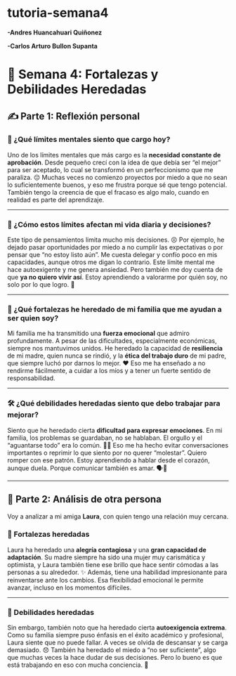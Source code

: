 # tutoria-semana4

**-Andres Huancahuari Quiñonez**

**-Carlos Arturo Bullon Supanta**
# 🌱 Semana 4: Fortalezas y Debilidades Heredadas

## ✍️ Parte 1: Reflexión personal

### 🧠 ¿Qué límites mentales siento que cargo hoy?

Uno de los límites mentales que más cargo es la **necesidad constante de aprobación**. Desde pequeño crecí con la idea de que debía ser “el mejor” para ser aceptado, lo cual se transformó en un perfeccionismo que me paraliza. 😔 Muchas veces no comienzo proyectos por miedo a que no sean lo suficientemente buenos, y eso me frustra porque sé que tengo potencial. También tengo la creencia de que el fracaso es algo malo, cuando en realidad es parte del aprendizaje.

---

### 🚧 ¿Cómo estos límites afectan mi vida diaria y decisiones?

Este tipo de pensamientos limita mucho mis decisiones. 😣 Por ejemplo, he dejado pasar oportunidades por miedo a no cumplir las expectativas o por pensar que “no estoy listo aún”. Me cuesta delegar y confío poco en mis capacidades, aunque otros me digan lo contrario. Este límite mental me hace autoexigente y me genera ansiedad. Pero también me doy cuenta de que **ya no quiero vivir así**. Estoy aprendiendo a valorarme por quién soy, no solo por lo que logro. 💪

---

### 💪 ¿Qué fortalezas he heredado de mi familia que me ayudan a ser quien soy?

Mi familia me ha transmitido una **fuerza emocional** que admiro profundamente. A pesar de las dificultades, especialmente económicas, siempre nos mantuvimos unidos. He heredado la capacidad de **resiliencia** de mi madre, quien nunca se rindió, y la **ética del trabajo duro** de mi padre, que siempre luchó por darnos lo mejor. ❤️ Eso me ha enseñado a no rendirme fácilmente, a cuidar a los míos y a tener un fuerte sentido de responsabilidad.

---

### 🛠️ ¿Qué debilidades heredadas siento que debo trabajar para mejorar?

Siento que he heredado cierta **dificultad para expresar emociones**. En mi familia, los problemas se guardaban, no se hablaban. El orgullo y el “aguantarse todo” era lo común. 😶‍🌫️ Eso me ha hecho evitar conversaciones importantes o reprimir lo que siento por no querer “molestar”. Quiero romper con ese patrón. Estoy aprendiendo a hablar desde el corazón, aunque duela. Porque comunicar también es amar. 🗣️💞

---

## 💬 Parte 2: Análisis de otra persona

Voy a analizar a mi amiga **Laura**, con quien tengo una relación muy cercana.

### 🌟 Fortalezas heredadas

Laura ha heredado una **alegría contagiosa** y una **gran capacidad de adaptación**. Su madre siempre ha sido una mujer muy carismática y optimista, y Laura también tiene ese brillo que hace sentir cómodas a las personas a su alrededor. ✨ Además, tiene una habilidad impresionante para reinventarse ante los cambios. Esa flexibilidad emocional le permite avanzar, incluso en los momentos difíciles.

---

### 🧩 Debilidades heredadas

Sin embargo, también noto que ha heredado cierta **autoexigencia extrema**. Como su familia siempre puso énfasis en el éxito académico y profesional, Laura siente que no puede fallar. A veces se olvida de descansar y se carga demasiado. 😞 También ha heredado el miedo a “no ser suficiente”, algo que muchas veces la hace dudar de sus decisiones. Pero lo bueno es que está trabajando en eso con mucha conciencia. 🌿
